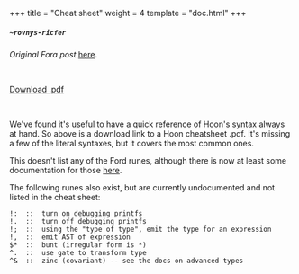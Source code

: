 +++
title = "Cheat sheet"
weight = 4
template = "doc.html"
+++
##### `~rovnys-ricfer`

_Original Fora post_ [here](https://urbit.org/fora/posts/~2017.9.18..22.31.06..24d5~).

<br>

[Download .pdf](https://storage.googleapis.com/media.urbit.org/docs/hoon-cheat-sheet--2017-12-12.pdf)

<br>

We've found it's useful to have a quick reference of Hoon's syntax always at
hand. So above is a download link to a Hoon cheatsheet .pdf. It's missing a
few of the literal syntaxes, but it covers the most common ones.

This doesn't list any of the Ford runes, although there is now at least
some documentation for those [here](./docs/learn/arvo/ford.md).

The following runes also exist, but are currently undocumented and not listed in
the cheat sheet:

```
!:  ::  turn on debugging printfs
!.  ::  turn off debugging printfs
!;  ::  using the "type of type", emit the type for an expression
!,  ::  emit AST of expression
$*  ::  bunt (irregular form is *)
^.  ::  use gate to transform type
^&  ::  zinc (covariant) -- see the docs on advanced types
```
